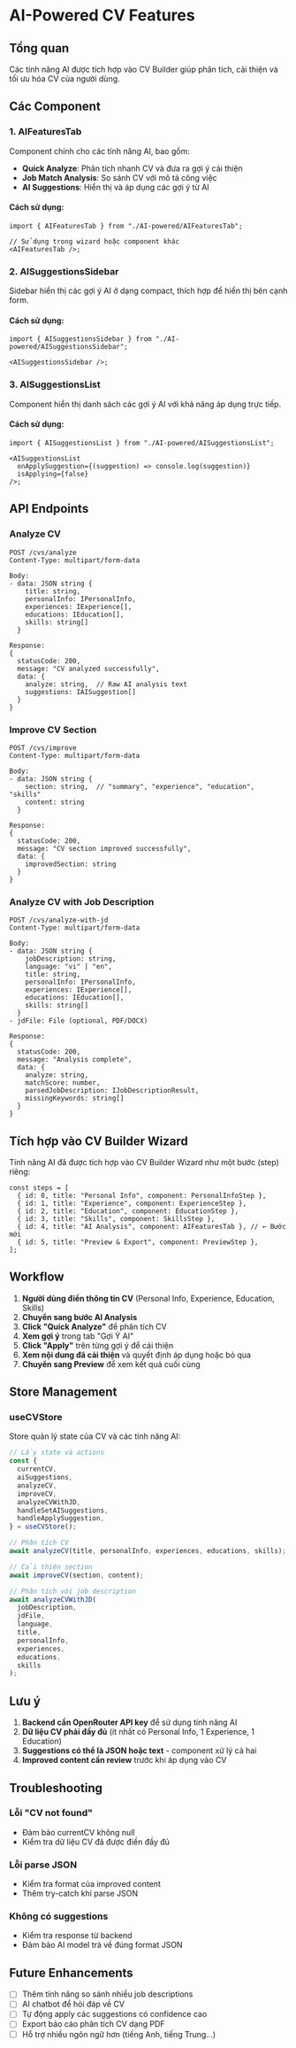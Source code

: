 # AI-Powered CV Features

## Tổng quan

Các tính năng AI được tích hợp vào CV Builder giúp phân tích, cải thiện và tối ưu hóa CV của người dùng.

## Các Component

### 1. AIFeaturesTab

Component chính cho các tính năng AI, bao gồm:

- **Quick Analyze**: Phân tích nhanh CV và đưa ra gợi ý cải thiện
- **Job Match Analysis**: So sánh CV với mô tả công việc
- **AI Suggestions**: Hiển thị và áp dụng các gợi ý từ AI

#### Cách sử dụng:

```tsx
import { AIFeaturesTab } from "./AI-powered/AIFeaturesTab";

// Sử dụng trong wizard hoặc component khác
<AIFeaturesTab />;
```

### 2. AISuggestionsSidebar

Sidebar hiển thị các gợi ý AI ở dạng compact, thích hợp để hiển thị bên cạnh form.

#### Cách sử dụng:

```tsx
import { AISuggestionsSidebar } from "./AI-powered/AISuggestionsSidebar";

<AISuggestionsSidebar />;
```

### 3. AISuggestionsList

Component hiển thị danh sách các gợi ý AI với khả năng áp dụng trực tiếp.

#### Cách sử dụng:

```tsx
import { AISuggestionsList } from "./AI-powered/AISuggestionsList";

<AISuggestionsList
  onApplySuggestion={(suggestion) => console.log(suggestion)}
  isApplying={false}
/>;
```

## API Endpoints

### Analyze CV

```
POST /cvs/analyze
Content-Type: multipart/form-data

Body:
- data: JSON string {
    title: string,
    personalInfo: IPersonalInfo,
    experiences: IExperience[],
    educations: IEducation[],
    skills: string[]
  }

Response:
{
  statusCode: 200,
  message: "CV analyzed successfully",
  data: {
    analyze: string,  // Raw AI analysis text
    suggestions: IAISuggestion[]
  }
}
```

### Improve CV Section

```
POST /cvs/improve
Content-Type: multipart/form-data

Body:
- data: JSON string {
    section: string,  // "summary", "experience", "education", "skills"
    content: string
  }

Response:
{
  statusCode: 200,
  message: "CV section improved successfully",
  data: {
    improvedSection: string
  }
}
```

### Analyze CV with Job Description

```
POST /cvs/analyze-with-jd
Content-Type: multipart/form-data

Body:
- data: JSON string {
    jobDescription: string,
    language: "vi" | "en",
    title: string,
    personalInfo: IPersonalInfo,
    experiences: IExperience[],
    educations: IEducation[],
    skills: string[]
  }
- jdFile: File (optional, PDF/DOCX)

Response:
{
  statusCode: 200,
  message: "Analysis complete",
  data: {
    analyze: string,
    matchScore: number,
    parsedJobDescription: IJobDescriptionResult,
    missingKeywords: string[]
  }
}
```

## Tích hợp vào CV Builder Wizard

Tính năng AI đã được tích hợp vào CV Builder Wizard như một bước (step) riêng:

```tsx
const steps = [
  { id: 0, title: "Personal Info", component: PersonalInfoStep },
  { id: 1, title: "Experience", component: ExperienceStep },
  { id: 2, title: "Education", component: EducationStep },
  { id: 3, title: "Skills", component: SkillsStep },
  { id: 4, title: "AI Analysis", component: AIFeaturesTab }, // ← Bước mới
  { id: 5, title: "Preview & Export", component: PreviewStep },
];
```

## Workflow

1. **Người dùng điền thông tin CV** (Personal Info, Experience, Education, Skills)
2. **Chuyển sang bước AI Analysis**
3. **Click "Quick Analyze"** để phân tích CV
4. **Xem gợi ý** trong tab "Gợi Ý AI"
5. **Click "Apply"** trên từng gợi ý để cải thiện
6. **Xem nội dung đã cải thiện** và quyết định áp dụng hoặc bỏ qua
7. **Chuyển sang Preview** để xem kết quả cuối cùng

## Store Management

### useCVStore

Store quản lý state của CV và các tính năng AI:

```typescript
// Lấy state và actions
const {
  currentCV,
  aiSuggestions,
  analyzeCV,
  improveCV,
  analyzeCVWithJD,
  handleSetAISuggestions,
  handleApplySuggestion,
} = useCVStore();

// Phân tích CV
await analyzeCV(title, personalInfo, experiences, educations, skills);

// Cải thiện section
await improveCV(section, content);

// Phân tích với job description
await analyzeCVWithJD(
  jobDescription,
  jdFile,
  language,
  title,
  personalInfo,
  experiences,
  educations,
  skills
);
```

## Lưu ý

1. **Backend cần OpenRouter API key** để sử dụng tính năng AI
2. **Dữ liệu CV phải đầy đủ** (ít nhất có Personal Info, 1 Experience, 1 Education)
3. **Suggestions có thể là JSON hoặc text** - component xử lý cả hai
4. **Improved content cần review** trước khi áp dụng vào CV

## Troubleshooting

### Lỗi "CV not found"

- Đảm bảo currentCV không null
- Kiểm tra dữ liệu CV đã được điền đầy đủ

### Lỗi parse JSON

- Kiểm tra format của improved content
- Thêm try-catch khi parse JSON

### Không có suggestions

- Kiểm tra response từ backend
- Đảm bảo AI model trả về đúng format JSON

## Future Enhancements

- [ ] Thêm tính năng so sánh nhiều job descriptions
- [ ] AI chatbot để hỏi đáp về CV
- [ ] Tự động apply các suggestions có confidence cao
- [ ] Export báo cáo phân tích CV dạng PDF
- [ ] Hỗ trợ nhiều ngôn ngữ hơn (tiếng Anh, tiếng Trung...)
